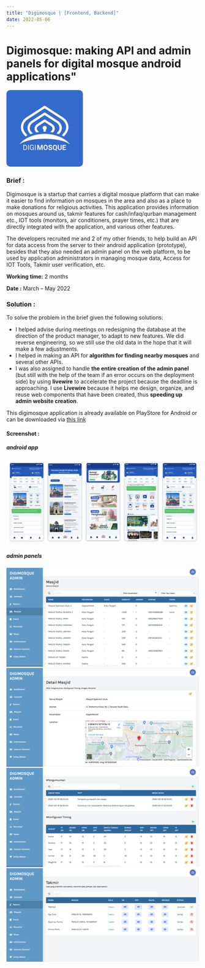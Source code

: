 ```yaml
---
title: "Digimosque | [Frontend, Backend]"
date: 2022-05-06
---
```


# Digimosque: making API and admin panels for digital mosque android applications"
<img src="/projects/digi5.jpeg" alt="drawing" width="200" style="border-radius: 5%"/>

### Brief :
Digimosque is a startup that carries a digital mosque platform that can make it easier to find information on mosques in the area and also as a place to make donations for religious activities. This application provides information on mosques around us, takmir features for cash/infaq/qurban management etc., IOT tools (monitors, air conditioners, prayer times, etc.) that are directly integrated with the application, and various other features.

The developers recruited me and 2 of my other friends, to help build an API for data access from the server to their android application (prototype), besides that they also needed an admin panel on the web platform, to be used by application administrators in managing mosque data, Access for IOT Tools, Takmir user verification, etc.

**Working time:** 2 months

**Date :** March – May 2022

### Solution :
To solve the problem in the brief given the following solutions:
- I helped advise during meetings on redesigning the database at the direction of the product manager, to adapt to new features. We did reverse engineering, so we still use the old data in the hope that it will make a few adjustments.
- I helped in making an API for **algorithm for finding nearby mosques** and several other APIs.
- I was also assigned to handle **the entire creation of the admin panel** (but still with the help of the team if an error occurs on the deployment side) by using **livewire** to accelerate the project because the deadline is approaching. I use **Livewire** because it helps me design, organize, and reuse web components that have been created, thus **speeding up admin website creation**.

This digimosque application is already available on PlayStore for Android or can be downloaded via [this link](https://play.google.com/store/search?q=digimosque&c=apps)

#### Screenshot :
##### android app
![/projects/digi6.png](/projects/digi6.png)
##### admin panels
![/projects/digi1.png](/projects/digi1.png)
![/projects/digi2.png](/projects/digi2.png)
![/projects/digi3.png](/projects/digi3.png)
![/projects/digi4.png](/projects/digi4.png)